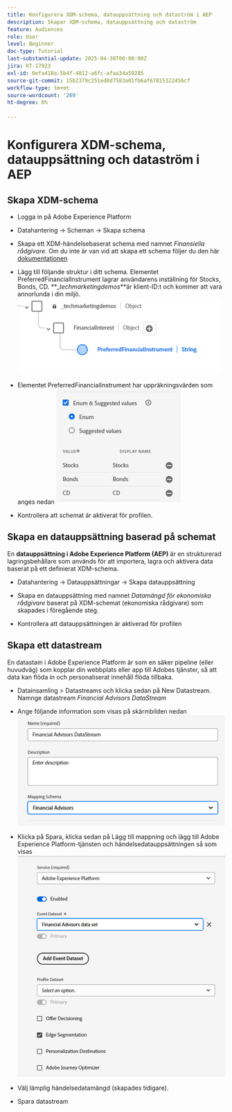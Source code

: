 ```yaml
---
title: Konfigurera XDM-schema, datauppsättning och dataström i AEP
description: Skapar XDM-schema, datauppsättning och dataström
feature: Audiences
role: User
level: Beginner
doc-type: Tutorial
last-substantial-update: 2025-04-30T00:00:00Z
jira: KT-17923
exl-id: 0efa418a-5b4f-4012-a6fc-afaa34a59285
source-git-commit: 15b2379c251ed0d7583a01fb6af67815322456cf
workflow-type: tm+mt
source-wordcount: '269'
ht-degree: 0%

---
```


# Konfigurera XDM-schema, datauppsättning och dataström i AEP

## Skapa XDM-schema

* Logga in på Adobe Experience Platform
* Datahantering -> Scheman -> Skapa schema

* Skapa ett XDM-händelsebaserat schema med namnet _Finansiella rådgivare_. Om du inte är van vid att skapa ett schema följer du den här [dokumentationen](https://experienceleague.adobe.com/en/docs/experience-platform/xdm/tutorials/create-schema-ui)

* Lägg till följande struktur i ditt schema. Elementet PreferredFinancialInstrument lagrar användarens inställning för Stocks, Bonds, CD. **__techmarketingdemos_**är klient-ID:t och kommer att vara annorlunda i din miljö.
  ![xdm-schema](assets/xdm-schema.png)

* Elementet PreferredFinancialInstrument har uppräkningsvärden som anges nedan
  ![enum-values](assets/enum-values.png)

* Kontrollera att schemat är aktiverat för profilen.

## Skapa en datauppsättning baserad på schemat

En **datauppsättning i Adobe Experience Platform (AEP)** är en strukturerad lagringsbehållare som används för att importera, lagra och aktivera data baserat på ett definierat XDM-schema.


* Datahantering -> Datauppsättningar -> Skapa datauppsättning
* Skapa en datauppsättning med namnet _Datamängd för ekonomiska rådgivare_ baserat på XDM-schemat (ekonomiska rådgivare) som skapades i föregående steg.

* Kontrollera att datauppsättningen är aktiverad för profilen

## Skapa ett datastream

En datastam i Adobe Experience Platform är som en säker pipeline (eller huvudväg) som kopplar din webbplats eller app till Adobes tjänster, så att data kan flöda in och personaliserat innehåll flöda tillbaka.

* Datainsamling > Datastreams och klicka sedan på New Datastream. Namnge datastream _Financial Advisors DataStream_

* Ange följande information som visas på skärmbilden nedan
  ![datastream](assets/datastream.png)
* Klicka på Spara, klicka sedan på Lägg till mappning och lägg till Adobe Experience Platform-tjänsten och händelsedatauppsättningen så som visas
  ![datastream-mapping](assets/datastream-service.png)

* Välj lämplig händelsedatamängd (skapades tidigare).

* Spara datastream

